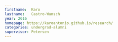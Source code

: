 ```yaml
---
firstname:  Karo
lastname:   Castro-Wunsch
year: 2016
homepage: https://karoantonio.github.io/research/
categories: undergrad-alumni
supervisor: Petersen
---
```

